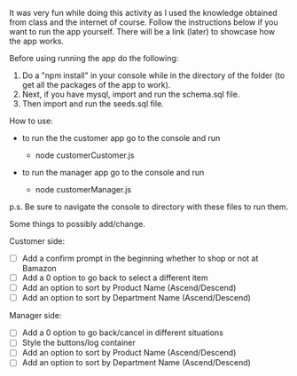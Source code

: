 It was very fun while doing this activity as I used the knowledge obtained from class and the internet of course. Follow the instructions below if you want to run the app yourself. There will be a link (later) to showcase how the app works.

Before using running the app do the following:
1. Do a "npm install" in your console while in the directory of the folder (to get all the packages of the app to work).
2. Next, if you have mysql, import and run the schema.sql file.
3. Then import and run the seeds.sql file.

How to use:
* to run the the customer app go to the console and run
    * node customerCustomer.js

* to run the manager app go to the console and run
    * node customerManager.js

p.s. Be sure to navigate the console to directory with these files to run them.

Some things to possibly add/change.

Customer side:
- [ ] Add a confirm prompt in the beginning whether to shop or not at Bamazon
- [ ] Add a 0 option to go back to select a different item
- [ ] Add an option to sort by Product Name (Ascend/Descend)
- [ ] Add an option to sort by Department Name (Ascend/Descend)      

Manager side:
- [ ] Add a 0 option to go back/cancel in different situations
- [ ] Style the buttons/log container
- [ ] Add an option to sort by Product Name (Ascend/Descend)
- [ ] Add an option to sort by Department Name  (Ascend/Descend)
